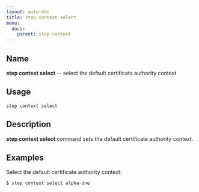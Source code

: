 ```yaml
---
layout: auto-doc
title: step context select
menu:
  docs:
    parent: step context
---
```


## Name
**step context select** -- select the default certificate authority context

## Usage

```raw
step context select
```

## Description

**step context select** command sets the default certificate authority context.

## Examples

Select the default certificate authority context:
```shell
$ step context select alpha-one
```
